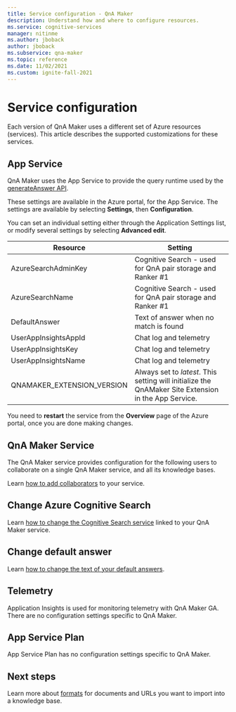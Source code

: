 ```yaml
---
title: Service configuration - QnA Maker
description: Understand how and where to configure resources.
ms.service: cognitive-services
manager: nitinme
ms.author: jboback
author: jboback
ms.subservice: qna-maker
ms.topic: reference
ms.date: 11/02/2021
ms.custom: ignite-fall-2021
---
```


# Service configuration

Each version of QnA Maker uses a different set of Azure resources (services). This article describes the supported customizations for these services. 

## App Service

QnA Maker uses the App Service to provide the query runtime used by the [generateAnswer API](/rest/api/cognitiveservices/qnamaker4.0/runtime/generateanswer).

These settings are available in the Azure portal, for the App Service. The settings are available by selecting **Settings**, then **Configuration**.

You can set an individual setting either through the Application Settings list, or modify several settings by selecting **Advanced edit**.

|Resource|Setting|
|--|--|
|AzureSearchAdminKey|Cognitive Search - used for QnA pair storage and Ranker #1|
|AzureSearchName|Cognitive Search - used for QnA pair storage and Ranker #1|
|DefaultAnswer|Text of answer when no match is found|
|UserAppInsightsAppId|Chat log and telemetry|
|UserAppInsightsKey|Chat log and telemetry|
|UserAppInsightsName|Chat log and telemetry|
|QNAMAKER_EXTENSION_VERSION|Always set to _latest_. This setting will initialize the QnAMaker Site Extension in the App Service.|

You need to **restart** the service from the **Overview** page of the Azure portal, once you are done making changes.

## QnA Maker Service

The QnA Maker service provides configuration for the following users to collaborate on a single QnA Maker service, and all its knowledge bases.

Learn [how to add collaborators](./index.yml) to your service.

## Change Azure Cognitive Search

Learn [how to change the Cognitive Search service](./how-to/configure-QnA-Maker-resources.md#configure-qna-maker-to-use-different-cognitive-search-resource) linked to your QnA Maker service.

## Change default answer

Learn [how to change the text of your default answers](How-To/change-default-answer.md). 

## Telemetry

Application Insights is used for monitoring telemetry with QnA Maker GA. There are no configuration settings specific to QnA Maker.

## App Service Plan

App Service Plan has no configuration settings specific to QnA Maker.

## Next steps

Learn more about [formats](reference-document-format-guidelines.md) for documents and URLs you want to import into a knowledge base.
